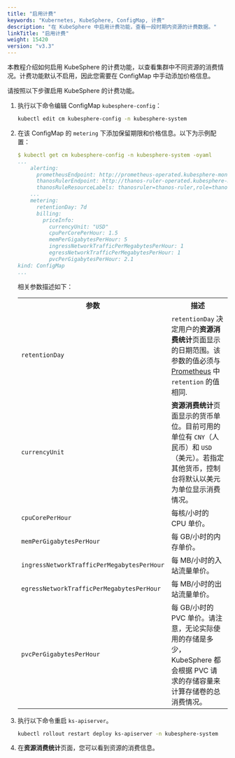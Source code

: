 ```yaml
---
title: "启用计费"
keywords: "Kubernetes, KubeSphere, ConfigMap, 计费"
description: "在 KubeSphere 中启用计费功能，查看一段时期内资源的计费数据。"
linkTitle: "启用计费"
weight: 15420
version: "v3.3"
---
```


本教程介绍如何启用 KubeSphere 的计费功能，以查看集群中不同资源的消费情况。计费功能默认不启用，因此您需要在 ConfigMap 中手动添加价格信息。

请按照以下步骤启用 KubeSphere 的计费功能。

1. 执行以下命令编辑 ConfigMap `kubesphere-config`：

   ```bash
   kubectl edit cm kubesphere-config -n kubesphere-system
   ```

2. 在该 ConfigMap 的 `metering` 下添加保留期限和价格信息。以下为示例配置：

   ```yaml
   $ kubectl get cm kubesphere-config -n kubesphere-system -oyaml
   ...
       alerting:
         prometheusEndpoint: http://prometheus-operated.kubesphere-monitoring-system.svc:9090
         thanosRulerEndpoint: http://thanos-ruler-operated.kubesphere-monitoring-system.svc:10902
         thanosRuleResourceLabels: thanosruler=thanos-ruler,role=thanos-alerting-rules
       ...
       metering:
         retentionDay: 7d
         billing:
           priceInfo:
             currencyUnit: "USD"
             cpuPerCorePerHour: 1.5
             memPerGigabytesPerHour: 5
             ingressNetworkTrafficPerMegabytesPerHour: 1
             egressNetworkTrafficPerMegabytesPerHour: 1
             pvcPerGigabytesPerHour: 2.1
   kind: ConfigMap
   ...
   ```

   相关参数描述如下：

   <table>
     <tbody>
       <tr>
         <th>参数</th>
         <th>描述</th>
       </tr>
       <tr>
         <td><code>retentionDay</code></td>
         <td><code>retentionDay</code> 决定用户的<b>资源消费统计</b>页面显示的日期范围。该参数的值必须与 <a href='../../../faq/observability/monitoring/#如何更改监控数据保留期限'>Prometheus</a> 中 <code>retention</code> 的值相同.</td>
       </tr>
       <tr>
         <td><code>currencyUnit</code></td>
         <td><b>资源消费统计</b>页面显示的货币单位。目前可用的单位有 <code>CNY</code>（人民币）和 <code>USD</code>（美元）。若指定其他货币，控制台将默认以美元为单位显示消费情况。</td>
       </tr>
       <tr>
         <td><code>cpuCorePerHour</code></td>
         <td>每核/小时的 CPU 单价。</td>
       </tr><tr>
         <td><code>memPerGigabytesPerHour</code></td>
         <td>每 GB/小时的内存单价。</td>
       </tr><tr>
         <td><code>ingressNetworkTrafficPerMegabytesPerHour</code></td>
         <td>每 MB/小时的入站流量单价。</td>
       </tr><tr>
         <td><code>egressNetworkTrafficPerMegabytesPerHour</code></td>
         <td>每 MB/小时的出站流量单价。</td>
       </tr><tr>
         <td><code>pvcPerGigabytesPerHour</code></td>
         <td>每 GB/小时的 PVC 单价。请注意，无论实际使用的存储是多少，KubeSphere 都会根据 PVC 请求的存储容量来计算存储卷的总消费情况。</td>
       </tr>
     </tbody>
   </table>
3. 执行以下命令重启 `ks-apiserver`。

   ```bash
   kubectl rollout restart deploy ks-apiserver -n kubesphere-system
   ```

4. 在**资源消费统计**页面，您可以看到资源的消费信息。

